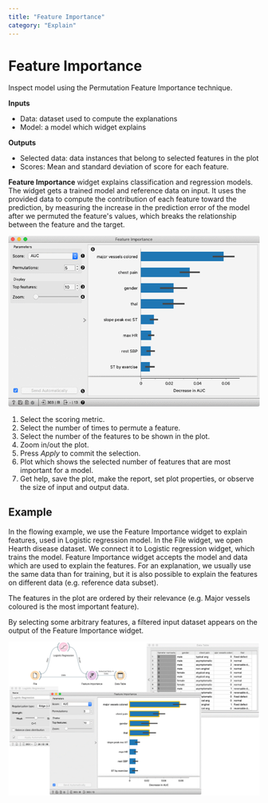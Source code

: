 ```yaml
---
title: "Feature Importance"
category: "Explain"
---
```

Feature Importance
==================

Inspect model using the Permutation Feature Importance technique.

**Inputs**

- Data: dataset used to compute the explanations
- Model: a model which widget explains

**Outputs**

- Selected data: data instances that belong to selected features in the plot
- Scores: Mean and standard deviation of score for each feature.

**Feature Importance** widget explains classification and regression models. The widget gets a trained model and reference data on input. It uses the provided data to compute the contribution of each feature toward the prediction, by measuring the increase in the prediction error of the model after we permuted the feature's values, which breaks the relationship between the feature and the target.

![](/widget-catalog/explain/images/Permutation-Importance.png)

1. Select the scoring metric.
2. Select the number of times to permute a feature.
3. Select the number of the features to be shown in the plot.
4. Zoom in/out the plot.
5. Press *Apply* to commit the selection.
6. Plot which shows the selected number of features that are most important for a model.
7. Get help, save the plot, make the report, set plot properties, or observe the size of input and output data.

Example
-------

In the flowing example, we use the Feature Importance widget to explain features, used in Logistic regression model. In the File widget, we open Hearth disease dataset. We connect it to Logistic regression widget, which trains the model. Feature Importance widget accepts the model and data which are used to explain the features. For an explanation, we usually use the same data than for training, but it is also possible to explain the features on different data (e.g. reference data subset).

The features in the plot are ordered by their relevance (e.g. Major vessels coloured is the most important feature).  

By selecting some arbitrary features, a filtered input dataset appears on the output of the Feature Importance widget.

![](/widget-catalog/explain/images/Permutation-Importance-Example.png)